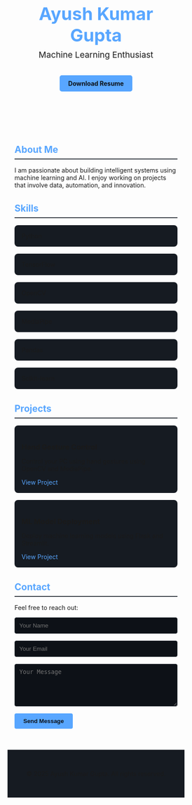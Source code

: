 <!DOCTYPE html>
<html lang="en">
<head>
  <meta charset="UTF-8" />
  <meta name="viewport" content="width=device-width, initial-scale=1.0" />
  <title>Ayush Kumar Gupta | Portfolio</title>
  <link rel="preconnect" href="https://fonts.googleapis.com">
  <link rel="preconnect" href="https://fonts.gstatic.com" crossorigin>
  <link href="https://fonts.googleapis.com/css2?family=Poppins:wght@300;500;700&display=swap" rel="stylesheet">
  <link rel="stylesheet" href="https://cdnjs.cloudflare.com/ajax/libs/font-awesome/6.4.0/css/all.min.css">
  <link href="https://unpkg.com/aos@2.3.1/dist/aos.css" rel="stylesheet">
  <style>
    * {
      margin: 0;
      padding: 0;
      box-sizing: border-box;
    }

    body {
      font-family: 'Poppins', sans-serif;
      background-color: #0d1117;
      color: #c9d1d9;
      line-height: 1.6;
    }

    header {
      text-align: center;
      padding: 4rem 1rem;
    }

    header h1 {
      font-size: 2.5rem;
      color: #58a6ff;
    }

    header p {
      font-size: 1.2rem;
      margin-top: 0.5rem;
    }

    .resume-btn {
      display: inline-block;
      padding: 10px 20px;
      margin-top: 1rem;
      background-color: #58a6ff;
      color: #0d1117;
      text-decoration: none;
      border-radius: 5px;
      font-weight: bold;
    }
    .resume-btn:hover {
      background-color: #1f6feb;
      color: white;
    }

    section {
      max-width: 900px;
      margin: 2rem auto;
      padding: 0 1rem;
    }

    h2 {
      color: #58a6ff;
      margin-bottom: 1rem;
      border-bottom: 2px solid #30363d;
      padding-bottom: 0.5rem;
    }

    .skills, .projects {
      display: grid;
      grid-template-columns: repeat(auto-fit, minmax(200px, 1fr));
      gap: 1rem;
    }

    .skill, .project {
      background-color: #161b22;
      padding: 1rem;
      border-radius: 8px;
      box-shadow: 0 0 5px rgba(255, 255, 255, 0.05);
    }

    .project a {
      color: #58a6ff;
      text-decoration: none;
    }

    footer {
      text-align: center;
      padding: 2rem 1rem;
      background-color: #161b22;
      margin-top: 3rem;
    }

    .socials a {
      color: #c9d1d9;
      margin: 0 0.5rem;
      font-size: 1.5rem;
      text-decoration: none;
      transition: color 0.3s ease;
    }

    .socials a:hover {
      color: #58a6ff;
    }

    form input, form textarea {
      width: 100%;
      padding: 10px;
      margin-bottom: 1rem;
      background: #0d1117;
      border: 1px solid #30363d;
      color: #c9d1d9;
      border-radius: 4px;
    }

    form button {
      background-color: #58a6ff;
      color: #0d1117;
      border: none;
      padding: 10px 20px;
      font-weight: bold;
      border-radius: 4px;
      cursor: pointer;
    }

    form button:hover {
      background-color: #1f6feb;
      color: white;
    }
  </style>
</head>
<body>
  <header data-aos="fade-down">
    <h1>Ayush Kumar Gupta</h1>
    <p>Machine Learning Enthusiast</p>
    <a href="resume.pdf" download class="resume-btn">Download Resume</a>
  </header>

  <section id="about" data-aos="fade-up">
    <h2>About Me</h2>
    <p>I am passionate about building intelligent systems using machine learning and AI. I enjoy working on projects that involve data, automation, and innovation.</p>
  </section>

  <section id="skills" data-aos="fade-up">
    <h2>Skills</h2>
    <div class="skills">
      <div class="skill">Python</div>
      <div class="skill">TensorFlow</div>
      <div class="skill">OpenCV</div>
      <div class="skill">MediaPipe</div>
      <div class="skill">Pandas</div>
      <div class="skill">Scikit-learn</div>
    </div>
  </section>

  <section id="projects" data-aos="fade-up">
    <h2>Projects</h2>
    <div class="projects">
      <div class="project">
        <h3>Hand Gesture Control</h3>
        <p>Control your PC using hand gestures using OpenCV and MediaPipe.</p>
        <a href="#">View Project</a>
      </div>
      <div class="project">
        <h3>ML Model Deployment</h3>
        <p>Deploy machine learning models using Flask and Streamlit.</p>
        <a href="#">View Project</a>
      </div>
    </div>
  </section>

  <section id="contact" data-aos="fade-up">
    <h2>Contact</h2>
    <p>Feel free to reach out:</p>
    <form action="https://formspree.io/f/yourFormID" method="POST">
      <input type="text" name="name" placeholder="Your Name" required>
      <input type="email" name="_replyto" placeholder="Your Email" required>
      <textarea name="message" placeholder="Your Message" rows="5" required></textarea>
      <button type="submit">Send Message</button>
    </form>
    <div class="socials">
      <a href="mailto:ayushkumargupta36@gmail.com"><i class="fas fa-envelope"></i></a>
      <a href="https://linkedin.com/in/yourprofile" target="_blank"><i class="fab fa-linkedin"></i></a>
      <a href="https://github.com/yourusername" target="_blank"><i class="fab fa-github"></i></a>
    </div>
  </section>

  <footer>
    <p>&copy; 2025 Ayush Kumar Gupta. All rights reserved.</p>
  </footer>

  <script src="https://unpkg.com/aos@2.3.1/dist/aos.js"></script>
  <script>
    AOS.init();
  </script>
</body>
</html>
